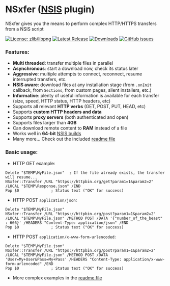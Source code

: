 # NSxfer ([NSIS](https://github.com/negrutiu/nsis) plugin)
NSxfer gives you the means to perform complex HTTP/HTTPS transfers from a NSIS script

[![License: zlib/libpng](https://img.shields.io/badge/License-zlib%2Flibpng-blue.svg)](LICENSE)
[![Latest Release](https://img.shields.io/badge/dynamic/json.svg?label=Latest%20Release&url=https%3A%2F%2Fapi.github.com%2Frepos%2Fnegrutiu%2Fnsis-nsxfer%2Freleases%2Flatest&query=%24.name&colorB=orange)](../../releases/latest)
[![Downloads](https://img.shields.io/github/downloads/negrutiu/nsis-nsxfer/total.svg?label=Downloads&colorB=orange)](../../releases/latest)
[![GitHub issues](https://img.shields.io/github/issues/negrutiu/nsis-nsxfer.svg?label=Issues)](../../issues)

### Features:
- **Multi threaded**: transfer multiple files in parallel
- **Asynchronous**: start a download now, check its status later
- **Aggressive**: multiple attempts to connect, reconnect, resume interrupted transfers, etc.
- **NSIS aware**: download files at any installation stage (from `.onInit` callback, from `Sections`, from custom pages, silent installers, etc.)
- **Informative**: plenty of useful information is available for each transfer (size, speed, HTTP status, HTTP headers, etc)
- Supports all relevant **HTTP verbs** (GET, POST, PUT, HEAD, etc)
- Supports **custom HTTP headers and data**
- Supports **proxy servers** (both authenticated and open)
- Supports files larger than **4GB**
- Can download remote content to **RAM** instead of a file
- Works well in **64-bit** [NSIS builds](https://github.com/negrutiu/nsis)
- Many more... Check out the included [readme file](NSxfer.Readme.txt)

### Basic usage:
- HTTP GET example:
```
Delete "$TEMP\MyFile.json"	; If the file already exists, the transfer will resume...
NSxfer::Transfer /URL "https://httpbin.org/get?param1=1&param2=2" /LOCAL "$TEMP\Response.json" /END
Pop $0 				; Status text ("OK" for success)
```
- HTTP POST `application/json`:
```
Delete "$TEMP\MyFile.json"
NSxfer::Transfer /URL "https://httpbin.org/post?param1=1&param2=2" /LOCAL "$TEMP\MyFile.json" /METHOD POST /DATA '{"number_of_the_beast" : 666}' /HEADERS "Content-Type: application/json" /END
Pop $0 				; Status text ("OK" for success)
```
- HTTP POST `application/x-www-form-urlencoded`:
```
Delete "$TEMP\MyFile.json"
NSxfer::Transfer /URL "https://httpbin.org/post?param1=1&param2=2" /LOCAL "$TEMP\MyFile.json" /METHOD POST /DATA 'User=My+User&Pass=My+Pass' /HEADERS "Content-Type: application/x-www-form-urlencoded" /END
Pop $0 				; Status text ("OK" for success)
```
- More complex examples in the [readme file](NSxfer.Readme.txt)
